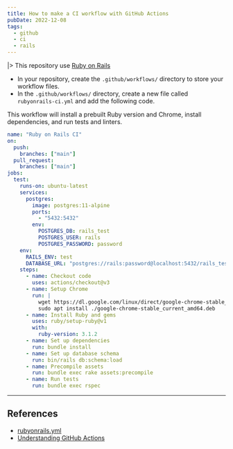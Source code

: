 ```yaml
---
title: How to make a CI workflow with GitHub Actions
pubDate: 2022-12-08
tags:
  - github
  - ci
  - rails
---
```


|> This repository use [Ruby on Rails](https://rubyonrails.org/)

- In your repository, create the `.github/workflows/` directory to store your workflow files.
- In the `.github/workflows/` directory, create a new file called `rubyonrails-ci.yml` and add the following code.

This workflow will install a prebuilt Ruby version and Chrome, install dependencies, and run tests and linters.

```yaml
name: "Ruby on Rails CI"
on:
  push:
    branches: ["main"]
  pull_request:
    branches: ["main"]
jobs:
  test:
    runs-on: ubuntu-latest
    services:
      postgres:
        image: postgres:11-alpine
        ports:
          - "5432:5432"
        env:
          POSTGRES_DB: rails_test
          POSTGRES_USER: rails
          POSTGRES_PASSWORD: password
    env:
      RAILS_ENV: test
      DATABASE_URL: "postgres://rails:password@localhost:5432/rails_test"
    steps:
      - name: Checkout code
        uses: actions/checkout@v3
      - name: Setup Chrome
        run: |
          wget https://dl.google.com/linux/direct/google-chrome-stable_current_amd64.deb
          sudo apt install ./google-chrome-stable_current_amd64.deb
      - name: Install Ruby and gems
        uses: ruby/setup-ruby@v1
        with:
          ruby-version: 3.1.2
      - name: Set up dependencies
        run: bundle install
      - name: Set up database schema
        run: bin/rails db:schema:load
      - name: Precompile assets
        run: bundle exec rake assets:precompile
      - name: Run tests
        run: bundle exec rspec
```

---

## References

- [rubyonrails.yml](https://github.com/Rinyaresu/teste-umanni/blob/main/.github/workflows/rubyonrails.yml)
- [Understanding GitHub Actions](https://docs.github.com/en/actions/learn-github-actions/understanding-github-actions#create-an-example-workflow)